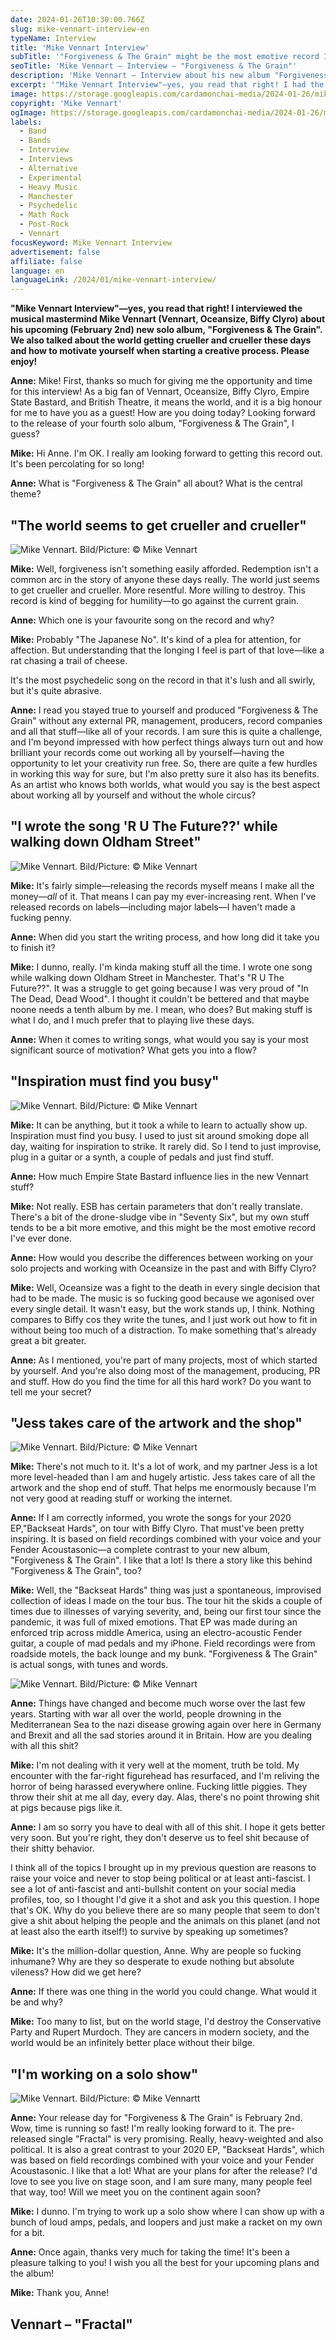 ```yaml
---
date: 2024-01-26T10:30:00.766Z
slug: mike-vennart-interview-en
typeName: Interview
title: 'Mike Vennart Interview'
subTitle: '"Forgiveness & The Grain" might be the most emotive record I‘ve ever made"'
seoTitle: 'Mike Vennart – Interview – "Forgiveness & The Grain"'
description: 'Mike Vennart – Interview about his new album "Forgiveness & The Grain". Read it now and discover why it‘s the musical mastermind‘s most emotive record so far!'
excerpt: '"Mike Vennart Interview"—yes, you read that right! I had the opportunity to talk to musical mastermind Mike Vennart (Vennart, Oceansize, Biffy Clyro) about his upcoming (February 2nd) new album, "Forgiveness & The Grain". We also talked about the current world situation and how to motivate yourself when starting a creative process. Please enjoy!'
image: https://storage.googleapis.com/cardamonchai-media/2024-01-26/mike-vennart-interview-soundsvegan-com-7-jpg-imagine-585858_898989_1024_768/640.webp
copyright: 'Mike Vennart'
ogImage: https://storage.googleapis.com/cardamonchai-media/2024-01-26/mike-vennart-interview-soundsvegan-com-og-jpg-imagine-282828_656565_1200_628/640.webp
labels:
  - Band
  - Bands
  - Interview
  - Interviews
  - Alternative
  - Experimental
  - Heavy Music
  - Manchester
  - Psychedelic
  - Math Rock
  - Post-Rock
  - Vennart
focusKeyword: Mike Vennart Interview
advertisement: false
affiliate: false
language: en
languageLink: /2024/01/mike-vennart-interview/
---
```


**"Mike Vennart Interview"—yes, you read that right! I interviewed the musical mastermind Mike Vennart (Vennart, Oceansize, Biffy Clyro) about his upcoming (February 2nd) new solo album, "Forgiveness & The Grain". We also talked about the world getting crueller and crueller these days and how to motivate yourself when starting a creative process. Please enjoy!**

**Anne:** Mike! First, thanks so much for giving me the opportunity and time for this interview! As a big fan of Vennart, Oceansize, Biffy Clyro, Empire State Bastard, and British Theatre, it means the world, and it is a big honour for me to have you as a guest! How are you doing today? Looking forward to the release of your fourth solo album, "Forgiveness & The Grain", I guess?

**Mike:** Hi Anne. I'm OK. I really am looking forward to getting this record out. It's been percolating for so long!

**Anne:** What is "Forgiveness & The Grain" all about? What is the central theme?

## "The world seems to get crueller and crueller"

![Mike Vennart. Bild/Picture: © Mike Vennart](https://storage.googleapis.com/cardamonchai-media/2024-01-26/mike-vennart-interview-soundsvegan-com-6-jpg-imagine-282828_767676_1024_768/640.webp 'Mike Vennart. Bild/Picture: © Mike Vennart')

**Mike:** Well, forgiveness isn't something easily afforded. Redemption isn't a common arc in the story of anyone these days really. The world just seems to get crueller and crueller. More resentful. More willing to destroy. This record is kind of begging for humility—to go against the current grain.

**Anne:** Which one is your favourite song on the record and why?

**Mike:** Probably "The Japanese No". It's kind of a plea for attention, for affection. But understanding that the longing I feel is part of that love—like a rat chasing a trail of cheese.

It's the most psychedelic song on the record in that it's lush and all swirly, but it's quite abrasive.

**Anne:** I read you stayed true to yourself and produced "Forgiveness & The Grain" without any external PR, management, producers, record companies and all that stuff—like all of your records. I am sure this is quite a challenge, and I'm beyond impressed with how perfect things always turn out and how brilliant your records come out working all by yourself—having the opportunity to let your creativity run free. So, there are quite a few hurdles in working this way for sure, but I'm also pretty sure it also has its benefits. As an artist who knows both worlds, what would you say is the best aspect about working all by yourself and without the whole circus?

## "I wrote the song 'R U The Future??' while walking down Oldham Street"

![Mike Vennart. Bild/Picture: © Mike Vennart](https://storage.googleapis.com/cardamonchai-media/2024-01-26/mike-vennart-interview-soundsvegan-com-5-jpg-imagine-282828_717171_1024_768/640.webp 'Mike Vennart. Bild/Picture: © Mike Vennart')

**Mike:** It's fairly simple—releasing the records myself means I make all the money—_all_ of it. That means I can pay my ever-increasing rent. When I've released records on labels—including major labels—I haven't made a fucking penny.

**Anne:** When did you start the writing process, and how long did it take you to finish it?

**Mike:** I dunno, really. I'm kinda making stuff all the time. I wrote one song while walking down Oldham Street in Manchester. That's "R U The Future??". It was a struggle to get going because I was very proud of "In The Dead, Dead Wood". I thought it couldn't be bettered and that maybe noone needs a tenth album by me. I mean, who does? But making stuff is what I do, and I much prefer that to playing live these days.

**Anne:** When it comes to writing songs, what would you say is your most significant source of motivation? What gets you into a flow?

## "Inspiration must find you busy"

![Mike Vennart. Bild/Picture: © Mike Vennart](https://storage.googleapis.com/cardamonchai-media/2024-01-26/mike-vennart-interview-soundsvegan-com-3-jpg-imagine-383838_767676_1024_768/640.webp 'Mike Vennart. Bild/Picture: © Mike Vennart')

**Mike:** It can be anything, but it took a while to learn to actually show up. Inspiration must find you busy. I used to just sit around smoking dope all day, waiting for inspiration to strike. It rarely did. So I tend to just improvise, plug in a guitar or a synth, a couple of pedals and just find stuff.

**Anne:** How much Empire State Bastard influence lies in the new Vennart stuff?

**Mike:** Not really. ESB has certain parameters that don't really translate. There's a bit of the drone-sludge vibe in "Seventy Six", but my own stuff tends to be a bit more emotive, and this might be the most emotive record I've ever done.

**Anne:** How would you describe the differences between working on your solo projects and working with Oceansize in the past and with Biffy Clyro?

**Mike:** Well, Oceansize was a fight to the death in every single decision that had to be made. The music is so fucking good because we agonised over every single detail. It wasn't easy, but the work stands up, I think. Nothing compares to Biffy cos they write the tunes, and I just work out how to fit in without being too much of a distraction. To make something that's already great a bit greater.

**Anne:** As I mentioned, you're part of many projects, most of which started by yourself. And you're also doing most of the management, producing, PR and stuff. How do you find the time for all this hard work? Do you want to tell me your secret?

## "Jess takes care of the artwork and the shop"

![Mike Vennart. Bild/Picture: © Mike Vennart](https://storage.googleapis.com/cardamonchai-media/2024-01-26/mike-vennart-interview-soundsvegan-com-2-jpg-imagine-282828_676767_1024_768/640.webp 'Mike Vennart. Bild/Picture: © Mike Vennart')

**Mike:** There's not much to it. It's a lot of work, and my partner Jess is a lot more level-headed than I am and hugely artistic. Jess takes care of all the artwork and the shop end of stuff. That helps me enormously because I'm not very good at reading stuff or working the internet.

**Anne:** If I am correctly informed, you wrote the songs for your 2020 EP,"Backseat Hards", on tour with Biffy Clyro. That must've been pretty inspiring. It is based on field recordings combined with your voice and your Fender Acoustasonic—a complete contrast to your new album, "Forgiveness & The Grain". I like that a lot! Is there a story like this behind "Forgiveness & The Grain", too?

**Mike:** Well, the "Backseat Hards" thing was just a spontaneous, improvised collection of ideas I made on the tour bus. The tour hit the skids a couple of times due to illnesses of varying severity, and, being our first tour since the pandemic, it was full of mixed emotions. That EP was made during an enforced trip across middle America, using an electro-acoustic Fender guitar, a couple of mad pedals and my iPhone. Field recordings were from roadside motels, the back lounge and my bunk. "Forgiveness & The Grain" is actual songs, with tunes and words.

![Mike Vennart. Bild/Picture: © Mike Vennart](https://storage.googleapis.com/cardamonchai-media/2024-01-26/mike-vennart-interview-soundsvegan-com-4-jpg-imagine-f8f8f8_8d8d8d_1024_768/640.webp 'Mike Vennart. Bild/Picture: © Mike Vennart')

**Anne:** Things have changed and become much worse over the last few years. Starting with war all over the world, people drowning in the Mediterranean Sea to the nazi disease growing again over here in Germany and Brexit and all the sad stories around it in Britain. How are you dealing with all this shit?

**Mike:** I'm not dealing with it very well at the moment, truth be told. My encounter with the far-right figurehead has resurfaced, and I'm reliving the horror of being harassed everywhere online. Fucking little piggies. They throw their shit at me all day, every day. Alas, there's no point throwing shit at pigs because pigs like it.

**Anne:** I am so sorry you have to deal with all of this shit. I hope it gets better very soon. But you're right, they don't deserve us to feel shit because of their shitty behavior.

I think all of the topics I brought up in my previous question are reasons to raise your voice and never to stop being political or at least anti-fascist. I see a lot of anti-fascist and anti-bullshit content on your social media profiles, too, so I thought I'd give it a shot and ask you this question. I hope that's OK. Why do you believe there are so many people that seem to don't give a shit about helping the people and the animals on this planet (and not at least also the earth itself!) to survive by speaking up sometimes?

**Mike:** It's the million-dollar question, Anne. Why are people so fucking inhumane? Why are they so desperate to exude nothing but absolute vileness? How did we get here?

**Anne:** If there was one thing in the world you could change. What would it be and why?

**Mike:** Too many to list, but on the world stage, I'd destroy the Conservative Party and Rupert Murdoch. They are cancers in modern society, and the world would be an infinitely better place without their bilge.

## "I'm working on a solo show"

![Mike Vennart. Bild/Picture: © Mike Vennartt](https://storage.googleapis.com/cardamonchai-media/2024-01-26/mike-vennart-interview-soundsvegan-com-1-jpg-imagine-282828_767676_1024_768/640.webp 'Mike Vennart. Bild/Picture: © Mike Vennart')

**Anne:** Your release day for "Forgiveness & The Grain" is February 2nd. Wow, time is running so fast! I'm really looking forward to it. The pre-released single "Fractal" is very promising. Really, heavy-weighted and also political. It is also a great contrast to your 2020 EP, "Backseat Hards", which was based on field recordings combined with your voice and your Fender Acoustasonic. I like that a lot! What are your plans for after the release? I'd love to see you live on stage soon, and I am sure many, many people feel that way, too! Will we meet you on the continent again soon?

**Mike:** I dunno. I'm trying to work up a solo show where I can show up with a bunch of loud amps, pedals, and loopers and just make a racket on my own for a bit.

**Anne:** Once again, thanks very much for taking the time! It's been a pleasure talking to you! I wish you all the best for your upcoming plans and the album!

**Mike:** Thank you, Anne!

## Vennart – "Fractal"

<YouTube id="2UsHraqzZ54" />
